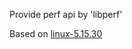 Provide perf api by 'libperf'

Based on [linux-5.15.30](https://cdn.kernel.org/pub/linux/kernel/v5.x/linux-5.15.30.tar.gz)